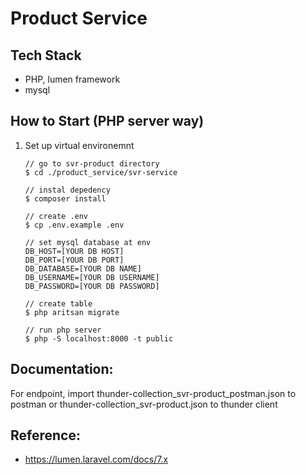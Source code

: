 # Product Service
## Tech Stack
- PHP, lumen framework
- mysql

## How to Start (PHP server way)
1. Set up virtual environemnt
    ```
    // go to svr-product directory
    $ cd ./product_service/svr-service

    // instal depedency
    $ composer install

    // create .env
    $ cp .env.example .env

	// set mysql database at env
	DB_HOST=[YOUR DB HOST]
	DB_PORT=[YOUR DB PORT]
	DB_DATABASE=[YOUR DB NAME]
	DB_USERNAME=[YOUR DB USERNAME]
	DB_PASSWORD=[YOUR DB PASSWORD]

	// create table
	$ php aritsan migrate
	
	// run php server
	$ php -S localhost:8000 -t public
    ```


## Documentation:

For endpoint, import thunder-collection_svr-product_postman.json to postman or thunder-collection_svr-product.json to thunder client

## Reference:
- https://lumen.laravel.com/docs/7.x
